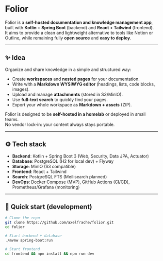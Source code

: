 # Folior

Folior is a **self-hosted documentation and knowledge management app**, built with **Kotlin + Spring Boot** (backend) and **React + Tailwind** (frontend).  
It aims to provide a clean and lightweight alternative to tools like Notion or Outline, while remaining fully **open source** and **easy to deploy**.

---

## ✨ Idea

Organize and share knowledge in a simple and structured way:

- Create **workspaces** and **nested pages** for your documentation.
- Write with a **Markdown WYSIWYG editor** (headings, lists, code blocks, images).
- Upload and manage **attachments** (stored in S3/MinIO).
- Use **full-text search** to quickly find your pages.
- Export your whole workspace as **Markdown + assets** (ZIP).

Folior is designed to be **self-hosted in a homelab** or deployed in small teams.  
No vendor lock-in: your content always stays portable.

---

## ⚙️ Tech stack

- **Backend**: Kotlin + Spring Boot 3 (Web, Security, Data JPA, Actuator)  
- **Database**: PostgreSQL (H2 for local dev) + Flyway  
- **Storage**: MinIO (S3 compatible)  
- **Frontend**: React + Tailwind  
- **Search**: PostgreSQL FTS (Meilisearch planned)  
- **DevOps**: Docker Compose (MVP), GitHub Actions (CI/CD), Prometheus/Grafana (monitoring)  

---

## 🚀 Quick start (development)

```bash
# Clone the repo
git clone https://github.com/axelfrache/folior.git
cd folior

# Start backend + database
./mvnw spring-boot:run

# Start frontend
cd frontend && npm install && npm run dev
```
